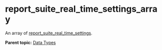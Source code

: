 # report_suite_real_time_settings_array

An array of [report_suite_real_time_settings](r_report_suite_real_time_settings.md#).

**Parent topic:** [Data Types](../data_types/c_datatypes.md)

